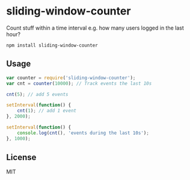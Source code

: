 # sliding-window-counter

Count stuff within a time interval e.g. how many users logged in the last hour?

	npm install sliding-window-counter

## Usage

``` js
var counter = require('sliding-window-counter');
var cnt = counter(10000); // Track events the last 10s

cnt(5); // add 5 events

setInterval(function() {
	cnt(1); // add 1 event
}, 2000);

setInterval(function() {
	console.log(cnt(), 'events during the last 10s');
}, 1000);
```

## License

MIT
